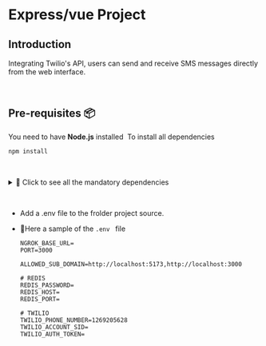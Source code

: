 # Express/vue Project

## Introduction 
Integrating Twilio's API, users can send and receive SMS messages directly from the web interface. 

‎ 
##  Pre-requisites :package:

You need to have **Node.js** installed 
‎ 
To install all dependencies
```bash
npm install
```
‎ 

<details> <summary>📝 Click to see all the mandatory dependencies</summary> 

- [Express](https://www.npmjs.com/package/express) :
    ```bash
    npm install express
    ```

- [Swagger Autogen](https://swagger-autogen.github.io/docs/getting-started/advanced-usage) :
    ```bash
    npm install --save-dev swagger-autogen
    ```

- [Swagger ui express](https://www.npmjs.com/package/swagger-ui-express) :
    ```bash
    npm install --save-dev swagger-ui-express
    ```

- [Dotenv](https://www.npmjs.com/package/dotenv) :
    ```bash
    npm install dotenv --save
    ```

- [Cors](https://www.npmjs.com/package/cors) :
    ```bash
    npm install cors
    ```

- [Redis](https://www.npmjs.com/package/redis-om)
    ```bash
    npm install redis-om
    ```
    
    ```bash
    npm install redis
    ```

‎ 
**Dev dependencies :**
```bash
npm install --save-dev @types/cors @types/express @types/jest @types/node @types/swagger-jsdoc @types/swagger-ui-express jest swagger-autogen ts-jest ts-node-dev
```


</details>

‎ 
‎ 


- Add a .env file to the frolder project source.

- 📄Here a sample of the `.env ` file
    ```
    NGROK_BASE_URL=
    PORT=3000

    ALLOWED_SUB_DOMAIN=http://localhost:5173,http://localhost:3000

    # REDIS
    REDIS_PASSWORD=
    REDIS_HOST=
    REDIS_PORT=

    # TWILIO
    TWILIO_PHONE_NUMBER=1269205628
    TWILIO_ACCOUNT_SID=
    TWILIO_AUTH_TOKEN=
    ```